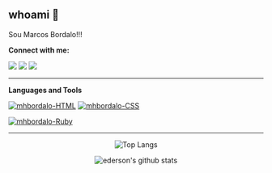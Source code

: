 ## **whoami** 👋

Sou Marcos Bordalo!!!

**Connect with me:**

<a href = "mailto:mhbordalo@gmail.com"><img src="https://img.shields.io/badge/-Gmail-%23333?style=for-the-badge&logo=gmail&logoColor=white" target="_blank"></a>
<a href="https://www.linkedin.com/in/marcos-bordalo-1458bb127/" target="_blank"><img src="https://img.shields.io/badge/-LinkedIn-%230077B5?style=for-the-badge&logo=linkedin&logoColor=white" target="_blank"></a>
<a href="https://instagram.com/mhbordalo" target="_blank"><img src="https://img.shields.io/badge/-Instagram-%23E4405F?style=for-the-badge&logo=instagram&logoColor=white" target="_blank"></a>


---

**Languages and Tools**

<a href="#"><img alt="mhbordalo-HTML" src="https://img.shields.io/badge/HTML5-E34F26?style=for-the-badge&logo=html5&logoColor=white"></a>
<a href="#"><img alt="mhbordalo-CSS" src="https://img.shields.io/badge/CSS3-1572B6?style=for-the-badge&logo=css3&logoColor=white"></a>

<a href="#"><img alt="mhbordalo-Ruby" src="https://img.shields.io/badge/Ruby-a43201?style=for-the-badge&logo=ruby&logoColor=white"></a>

---

<div align="center">

![Top Langs](https://github-readme-stats.vercel.app/api/top-langs/?username=mhbordalo&theme=dark)

![ederson's github stats](https://github-readme-stats.vercel.app/api?username=mhbordalo&show_icons=true&theme=radical)


</div>